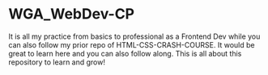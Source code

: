 # WGA_WebDev-CP
It is all my practice from basics to professional as a Frontend Dev while you can also follow my prior repo of HTML-CSS-CRASH-COURSE. It would be great to learn here and you can also follow along. This is all about this repository to learn and grow!

